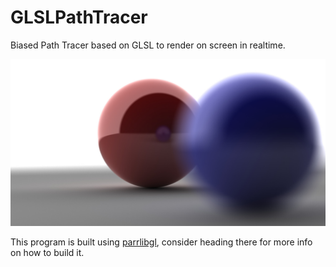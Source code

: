 # GLSLPathTracer
Biased Path Tracer based on GLSL to render on screen in realtime.

![sample 1](readme/img1.jpg)

This program is built using [parrlibgl](https://github.com/AlessandroParrotta/parrlibgl), consider heading there for more info on how to build it.
